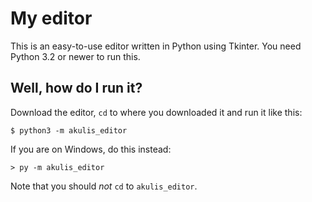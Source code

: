 # My editor

This is an easy-to-use editor written in Python using Tkinter. You need 
Python 3.2 or newer to run this.

## Well, how do I run it?

Download the editor, `cd` to where you downloaded it and run it like this:

    $ python3 -m akulis_editor

If you are on Windows, do this instead:

    > py -m akulis_editor

Note that you should *not* `cd` to `akulis_editor`.
